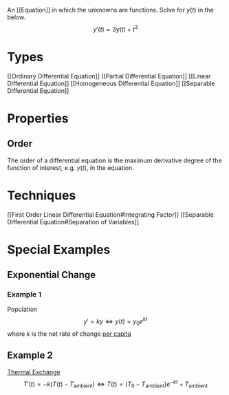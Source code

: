 An [[Equation]] in which the unknowns are functions. Solve for $y(t)$ in the below. 
$$
y'(t) = 3y(t) + t^3
$$
# Types
[[Ordinary Differential Equation]]
[[Partial Differential Equation]]
[[Linear Differential Equation]]
[[Homogeneous Differential Equation]]
[[Separable Differential Equation]]
# Properties
## Order
The order of a differential equation is the maximum derivative degree of the function of interest, e.g. $y(t)$, in the equation. 

# Techniques
[[First Order Linear Differential Equation#Integrating Factor]]
[[Separable Differential Equation#Separation of Variables]]

# Special Examples
## Exponential Change
### Example 1
Population
$$
y' = ky \iff y(t)=y_0e^{kt}
$$
where $k$ is the net rate of change [per capita](https://en.wikipedia.org/wiki/Per_capita)

## Example 2
[Thermal Exchange](https://www.sciencefacts.net/newtons-law-of-cooling.html)
$$
T'(t) = -k(T(t) - T_\text{ambient})
\iff
T(t)=(T_0  -  T_\text{ambient})e^{-kt} +  T_\text{ambient}
$$

